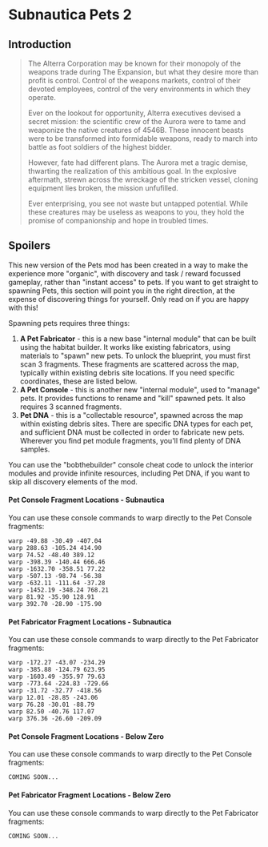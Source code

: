 # Subnautica Pets 2

## Introduction

> The Alterra Corporation may be known for their monopoly of the weapons trade during The Expansion, but what they desire more than profit is control. Control of the weapons markets, control of their devoted employees, control of the very environments in which they operate.
>
> Ever on the lookout for opportunity, Alterra executives devised a secret mission: the scientific crew of the Aurora were to tame and weaponize the native creatures of 4546B. These innocent beasts were to be transformed into formidable weapons, ready to march into battle as foot soldiers of the highest bidder.
>
> However, fate had different plans. The Aurora met a tragic demise, thwarting the realization of this ambitious goal. In the explosive aftermath, strewn across the wreckage of the stricken vessel, cloning equipment lies broken, the mission unfufilled.
>
> Ever enterprising, you see not waste but untapped potential. While these creatures may be useless as weapons to you, they hold the promise of companionship and hope in troubled times.

## Spoilers

This new version of the Pets mod has been created in a way to make the experience more "organic", with discovery and task / reward focussed gameplay, rather than "instant access" to pets. If you want to get straight to spawning Pets, this section will point you in the right direction, at the expense of discovering things for yourself. Only read on if you are happy with this!

Spawning pets requires three things:

1. **A Pet Fabricator** - this is a new base "internal module" that can be built using the habitat builder. It works like existing fabricators, using materials to "spawn" new pets. To unlock the blueprint, you must first scan 3 fragments. These fragments are scattered across the map, typically within existing debris site locations. If you need specific coordinates, these are listed below.
2. **A Pet Console** - this is another new "internal module", used to "manage" pets. It provides functions to rename and "kill" spawned pets. It also requires 3 scanned fragments.
3. **Pet DNA** - this is a "collectable resource", spawned across the map within existing debris sites. There are specific DNA types for each pet, and sufficient DNA must be collected in order to fabricate new pets. Wherever you find pet module fragments, you'll find plenty of DNA samples.

You can use the "bobthebuilder" console cheat code to unlock the interior modules and provide infinite resources, including Pet DNA, if you want to skip all discovery elements of the mod.

#### Pet Console Fragment Locations - Subnautica

You can use these console commands to warp directly to the Pet Console fragments:

```
warp -49.88 -30.49 -407.04
warp 288.63 -105.24 414.90
warp 74.52 -48.40 389.12
warp -398.39 -140.44 666.46
warp -1632.70 -358.51 77.22
warp -507.13 -98.74 -56.38
warp -632.11 -111.64 -37.28
warp -1452.19 -348.24 768.21
warp 81.92 -35.90 128.91
warp 392.70 -28.90 -175.90
```

#### Pet Fabricator Fragment Locations - Subnautica

You can use these console commands to warp directly to the Pet Fabricator fragments:

```
warp -172.27 -43.07 -234.29
warp -385.88 -124.79 623.95
warp -1603.49 -355.97 79.63
warp -773.64 -224.83 -729.66
warp -31.72 -32.77 -418.56
warp 12.01 -28.85 -243.06
warp 76.28 -30.01 -88.79
warp 82.50 -40.76 117.07
warp 376.36 -26.60 -209.09
```

#### Pet Console Fragment Locations - Below Zero

You can use these console commands to warp directly to the Pet Console fragments:

```
COMING SOON...
```



#### Pet Fabricator Fragment Locations - Below Zero

You can use these console commands to warp directly to the Pet Fabricator fragments:

```
COMING SOON...
```

